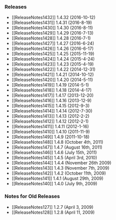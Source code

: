 ### Releases
 * [[ReleaseNotes1432]] 1.4.32 (2016-10-12)
 * [[ReleaseNotes1431]] 1.4.31 (2016-8-19)
 * [[ReleaseNotes1430]] 1.4.30 (2016-8-11)
 * [[ReleaseNotes1429]] 1.4.29 (2016-7-13)
 * [[ReleaseNotes1428]] 1.4.28 (2016-7-1)
 * [[ReleaseNotes1427]] 1.4.27 (2016-6-24)
 * [[ReleaseNotes1426]] 1.4.26 (2016-6-17)
 * [[ReleaseNotes1425]] 1.4.25 (2015-11-19)
 * [[ReleaseNotes1424]] 1.4.24 (2015-4-24)
 * [[ReleaseNotes1423]] 1.4.23 (2015-4-19)
 * [[ReleaseNotes1422]] 1.4.22 (2014-12-31)
 * [[ReleaseNotes1421]] 1.4.21 (2014-10-12)
 * [[ReleaseNotes1420]] 1.4.20 (2014-5-11)
 * [[ReleaseNotes1419]] 1.4.19 (2014-5-1)
 * [[ReleaseNotes1418]] 1.4.18 (2014-4-17)
 * [[ReleaseNotes1417]] 1.4.17 (2013-12-20)
 * [[ReleaseNotes1416]] 1.4.16 (2013-12-9)
 * [[ReleaseNotes1415]] 1.4.15 (2012-9-3)
 * [[ReleaseNotes1414]] 1.4.14 (2012-7-30)
 * [[ReleaseNotes1413]] 1.4.13 (2012-2-2)
 * [[ReleaseNotes1412]] 1.4.12 (2012-2-1)
 * [[ReleaseNotes1411]] 1.4.11 (2012-1-16)
 * [[ReleaseNotes1410]] 1.4.10 (2011-11-9)
 * [[ReleaseNotes149]] 1.4.9 (2011-10-18)
 * [[ReleaseNotes148]] 1.4.8 (October 4th, 2011)
 * [[ReleaseNotes147]] 1.4.7 (August 16th, 2011)
 * [[ReleaseNotes146]] 1.4.6 (July 15th, 2011)
 * [[ReleaseNotes145]] 1.4.5 (April 3rd, 2010)
 * [[ReleaseNotes144]] 1.4.4 (November 26th 2009)
 * [[ReleaseNotes143]] 1.4.3 (November 7th, 2009)
 * [[ReleaseNotes142]] 1.4.2 (October 11th, 2009)
 * [[ReleaseNotes141]] 1.4.1 (August 29th, 2009)
 * [[ReleaseNotes140]] 1.4.0 (July 9th, 2009)

### Notes for Old Releases
 * [[ReleaseNotes127]] 1.2.7 (April 3, 2009)
 * [[ReleaseNotes128]] 1.2.8 (April 11, 2009)

